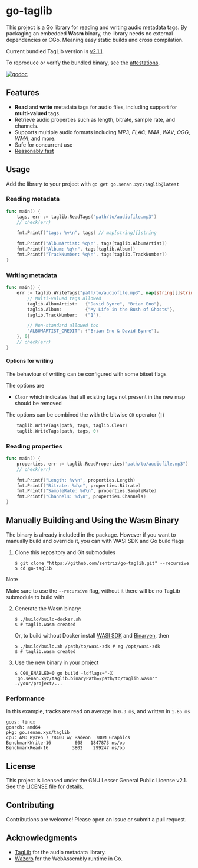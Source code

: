 # go-taglib

This project is a Go library for reading and writing audio metadata tags. By packaging an embedded **Wasm** binary, the library needs no external dependencies or CGo. Meaning easy static builds and cross compilation.

Current bundled TagLib version is [v2.1.1](https://github.com/taglib/taglib/releases/tag/v2.1.1).

To reproduce or verify the bundled binary, see the [attestations](https://github.com/sentriz/go-taglib/attestations/).

[![godoc](https://img.shields.io/badge/pkg.go.dev-doc-blue)](http://pkg.go.dev/go.senan.xyz/taglib)

## Features

- **Read** and **write** metadata tags for audio files, including support for **multi-valued** tags.
- Retrieve audio properties such as length, bitrate, sample rate, and channels.
- Supports multiple audio formats including _MP3_, _FLAC_, _M4A_, _WAV_, _OGG_, _WMA_, and more.
- Safe for concurrent use
- [Reasonably fast](#performance)

## Usage

Add the library to your project with `go get go.senan.xyz/taglib@latest`

### Reading metadata

```go
func main() {
    tags, err := taglib.ReadTags("path/to/audiofile.mp3")
    // check(err)

    fmt.Printf("tags: %v\n", tags) // map[string][]string

    fmt.Printf("AlbumArtist: %q\n", tags[taglib.AlbumArtist])
    fmt.Printf("Album: %q\n", tags[taglib.Album])
    fmt.Printf("TrackNumber: %q\n", tags[taglib.TrackNumber])
}
```

### Writing metadata

```go
func main() {
    err := taglib.WriteTags("path/to/audiofile.mp3", map[string][]string{
        // Multi-valued tags allowed
        taglib.AlbumArtist:   {"David Bynre", "Brian Eno"},
        taglib.Album:         {"My Life in the Bush of Ghosts"},
        taglib.TrackNumber:   {"1"},

        // Non-standard allowed too
        "ALBUMARTIST_CREDIT": {"Brian Eno & David Bynre"},
    }, 0)
    // check(err)
}
```

#### Options for writing

The behaviour of writing can be configured with some bitset flags

The options are

- `Clear` which indicates that all existing tags not present in the new map should be removed

The options can be combined the with the bitwise `OR` operator (`|`)

```go
    taglib.WriteTags(path, tags, taglib.Clear)
    taglib.WriteTags(path, tags, 0)
```

### Reading properties

```go
func main() {
    properties, err := taglib.ReadProperties("path/to/audiofile.mp3")
    // check(err)

    fmt.Printf("Length: %v\n", properties.Length)
    fmt.Printf("Bitrate: %d\n", properties.Bitrate)
    fmt.Printf("SampleRate: %d\n", properties.SampleRate)
    fmt.Printf("Channels: %d\n", properties.Channels)
}
```

## Manually Building and Using the Wasm Binary

The binary is already included in the package. However if you want to manually build and override it, you can with WASI SDK and Go build flags

1. Clone this repository and Git submodules

   ```console
   $ git clone "https://github.com/sentriz/go-taglib.git" --recursive
   $ cd go-taglib
   ```

> [!NOTE]
> Make sure to use the `--recursive` flag, without it there will be no TagLib submodule to build with

2. Generate the Wasm binary:

   ```console
   $ ./build/build-docker.sh
   $ # taglib.wasm created
   ```

   Or, to build without Docker install [WASI SDK](https://github.com/WebAssembly/wasi-sdk) and [Binaryen](https://github.com/WebAssembly/binaryen), then

   ```console
   $ ./build/build.sh /path/to/wasi-sdk # eg /opt/wasi-sdk
   $ # taglib.wasm created
   ```

3. Use the new binary in your project

   ```console
   $ CGO_ENABLED=0 go build -ldflags="-X 'go.senan.xyz/taglib.binaryPath=/path/to/taglib.wasm'" ./your/project/...
   ```

### Performance

In this example, tracks are read on average in `0.3 ms`, and written in `1.85 ms`

```
goos: linux
goarch: amd64
pkg: go.senan.xyz/taglib
cpu: AMD Ryzen 7 7840U w/ Radeon  780M Graphics
BenchmarkWrite-16         608   1847873 ns/op
BenchmarkRead-16         3802    299247 ns/op
```

## License

This project is licensed under the GNU Lesser General Public License v2.1. See the [LICENSE](LICENSE) file for details.

## Contributing

Contributions are welcome! Please open an issue or submit a pull request.

## Acknowledgments

- [TagLib](https://taglib.org/) for the audio metadata library.
- [Wazero](https://github.com/tetratelabs/wazero) for the WebAssembly runtime in Go.
